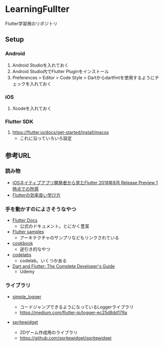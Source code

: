 # LearningFullter
Flutter学習用のリポジトリ

## Setup

### Android
1. Android Studioを入れておく
2. Android Studio内でFlutter Pluginをインストール
3. Preferences > Editor > Code Style > Dartからdartfmtを使用するようにチェックを入れておく

### iOS
1. Xcodeを入れておく

### Flutter SDK
1. https://flutter.io/docs/get-started/install/macos
    * これに沿っていろいろ設定

## 参考URL

### 読み物
* [iOSネイティブアプリ開発者から見たFlutter 2018年8月 Release Preview 1 時点での所感](https://medium.com/flutter-jp/flutter-ios-5b2178018d3e)
* [Flutterの効率良い学び方](https://medium.com/flutter-jp/flutter-learning-c5640c5f05b9)

### 手を動かすのによさそうなやつ
* [Flutter Docs](https://flutter.io/docs)
    * 公式のドキュメント。とにかく豊富
* [Flutter samples](https://github.com/flutter/samples/blob/master/INDEX.md)
    * アーキテクチャのサンプリなどもリンクされている
* [cookbook](https://flutter.io/docs/cookbook)
    * 逆引き的なやつ
* [codelabs](https://flutter.io/docs/codelabs)
    * codelab。いくつかある
* [Dart and Flutter: The Complete Developer's Guide](https://www.udemy.com/dart-and-flutter-the-complete-developers-guide/learn/v4/overview)
    * Udemy

### ライブラリ
* [simple_logger](https://pub.dartlang.org/packages/simple_logger)
   * コードジャンプできるようになっているLoggerライブラリ
   * https://medium.com/flutter-jp/logger-ec25d8dd179a

* [spritewidget](https://pub.dartlang.org/packages/spritewidget)
   * 2Dゲーム作成用のライブラリ
   * https://github.com/spritewidget/spritewidget
